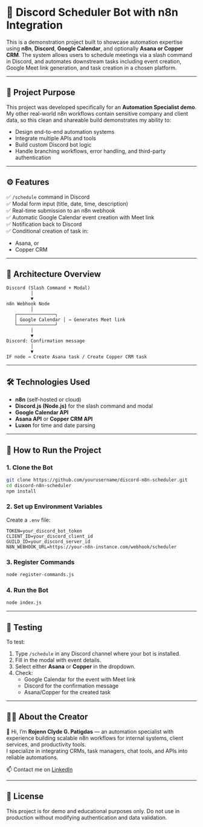 
# 📆 Discord Scheduler Bot with n8n Integration

This is a demonstration project built to showcase automation expertise using **n8n**, **Discord**, **Google Calendar**, and optionally **Asana or Copper CRM**. The system allows users to schedule meetings via a slash command in Discord, and automates downstream tasks including event creation, Google Meet link generation, and task creation in a chosen platform.

---

## 📌 Project Purpose

This project was developed specifically for an **Automation Specialist demo**. My other real-world n8n workflows contain sensitive company and client data, so this clean and shareable build demonstrates my ability to:

- Design end-to-end automation systems
- Integrate multiple APIs and tools
- Build custom Discord bot logic
- Handle branching workflows, error handling, and third-party authentication

---

## ⚙️ Features

✅ `/schedule` command in Discord  
✅ Modal form input (title, date, time, description)  
✅ Real-time submission to an n8n webhook  
✅ Automatic Google Calendar event creation with Meet link  
✅ Notification back to Discord  
✅ Conditional creation of task in:
- Asana, or  
- Copper CRM  

---

## 🧠 Architecture Overview

```text
Discord (Slash Command + Modal)
         │
         ▼
n8n Webhook Node
         │
   ┌──────────────┐
   │ Google Calendar │ → Generates Meet link
   └──────────────┘
         │
         ▼
Discord: Confirmation message
         │
         ▼
IF node → Create Asana task / Create Copper CRM task
```

---

## 🛠 Technologies Used

- **n8n** (self-hosted or cloud)
- **Discord.js (Node.js)** for the slash command and modal
- **Google Calendar API**
- **Asana API** or **Copper CRM API**
- **Luxon** for time and date parsing

---

## 🚀 How to Run the Project

### 1. Clone the Bot
```bash
git clone https://github.com/yourusername/discord-n8n-scheduler.git
cd discord-n8n-scheduler
npm install
```

### 2. Set up Environment Variables
Create a `.env` file:
```
TOKEN=your_discord_bot_token
CLIENT_ID=your_discord_client_id
GUILD_ID=your_discord_server_id
N8N_WEBHOOK_URL=https://your-n8n-instance.com/webhook/scheduler
```

### 3. Register Commands
```bash
node register-commands.js
```

### 4. Run the Bot
```bash
node index.js
```

---

## 🧪 Testing

To test:
1. Type `/schedule` in any Discord channel where your bot is installed.
2. Fill in the modal with event details.
3. Select either **Asana** or **Copper** in the dropdown.
4. Check:
   - Google Calendar for the event with Meet link
   - Discord for the confirmation message
   - Asana/Copper for the created task

---


## 🙋‍♂️ About the Creator

👋 Hi, I’m **Rojenn Clyde G. Patigdas** — an automation specialist with experience building scalable n8n workflows for internal systems, client services, and productivity tools.  
I specialize in integrating CRMs, task managers, chat tools, and APIs into reliable automations.

📫 Contact me on [LinkedIn](https://www.linkedin.com/in/rojenn-clyde-patigdas-0993041a5) 

---

## 📝 License

This project is for demo and educational purposes only. Do not use in production without modifying authentication and data validation.

